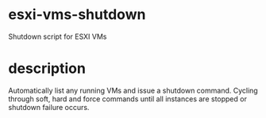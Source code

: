 # esxi-vms-shutdown
Shutdown script for ESXI VMs

# description
Automatically list any running VMs and issue a shutdown command. Cycling through soft, hard and force commands until all instances are stopped or shutdown failure occurs.
